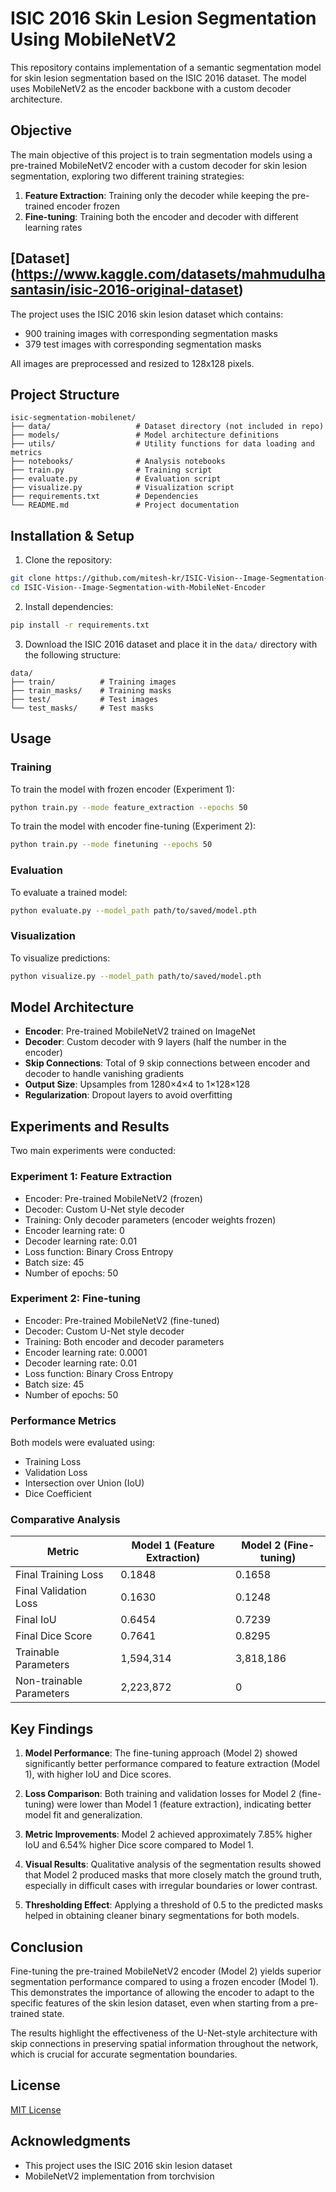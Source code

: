 # ISIC 2016 Skin Lesion Segmentation Using MobileNetV2

This repository contains implementation of a semantic segmentation model for skin lesion segmentation based on the ISIC 2016 dataset. The model uses MobileNetV2 as the encoder backbone with a custom decoder architecture.

## Objective

The main objective of this project is to train segmentation models using a pre-trained MobileNetV2 encoder with a custom decoder for skin lesion segmentation, exploring two different training strategies:

1. **Feature Extraction**: Training only the decoder while keeping the pre-trained encoder frozen
2. **Fine-tuning**: Training both the encoder and decoder with different learning rates

## [Dataset] (https://www.kaggle.com/datasets/mahmudulhasantasin/isic-2016-original-dataset)

The project uses the ISIC 2016 skin lesion dataset which contains:
- 900 training images with corresponding segmentation masks
- 379 test images with corresponding segmentation masks

All images are preprocessed and resized to 128x128 pixels.

## Project Structure

```
isic-segmentation-mobilenet/
├── data/                   # Dataset directory (not included in repo)
├── models/                 # Model architecture definitions
├── utils/                  # Utility functions for data loading and metrics
├── notebooks/              # Analysis notebooks
├── train.py                # Training script
├── evaluate.py             # Evaluation script
├── visualize.py            # Visualization script
├── requirements.txt        # Dependencies
└── README.md               # Project documentation
```

## Installation & Setup

1. Clone the repository:
```bash
git clone https://github.com/mitesh-kr/ISIC-Vision--Image-Segmentation-with-MobileNet-Encoder.git
cd ISIC-Vision--Image-Segmentation-with-MobileNet-Encoder

```

2. Install dependencies:
```bash
pip install -r requirements.txt
```

3. Download the ISIC 2016 dataset and place it in the `data/` directory with the following structure:
```
data/
├── train/          # Training images
├── train_masks/    # Training masks
├── test/           # Test images
└── test_masks/     # Test masks
```

## Usage

### Training

To train the model with frozen encoder (Experiment 1):
```bash
python train.py --mode feature_extraction --epochs 50
```

To train the model with encoder fine-tuning (Experiment 2):
```bash
python train.py --mode finetuning --epochs 50
```

### Evaluation

To evaluate a trained model:
```bash
python evaluate.py --model_path path/to/saved/model.pth
```

### Visualization

To visualize predictions:
```bash
python visualize.py --model_path path/to/saved/model.pth
```

## Model Architecture

- **Encoder**: Pre-trained MobileNetV2 trained on ImageNet
- **Decoder**: Custom decoder with 9 layers (half the number in the encoder)
- **Skip Connections**: Total of 9 skip connections between encoder and decoder to handle vanishing gradients
- **Output Size**: Upsamples from 1280×4×4 to 1×128×128
- **Regularization**: Dropout layers to avoid overfitting

## Experiments and Results

Two main experiments were conducted:

### Experiment 1: Feature Extraction
- Encoder: Pre-trained MobileNetV2 (frozen)
- Decoder: Custom U-Net style decoder
- Training: Only decoder parameters (encoder weights frozen)
- Encoder learning rate: 0
- Decoder learning rate: 0.01
- Loss function: Binary Cross Entropy
- Batch size: 45
- Number of epochs: 50

### Experiment 2: Fine-tuning
- Encoder: Pre-trained MobileNetV2 (fine-tuned)
- Decoder: Custom U-Net style decoder
- Training: Both encoder and decoder parameters
- Encoder learning rate: 0.0001
- Decoder learning rate: 0.01
- Loss function: Binary Cross Entropy
- Batch size: 45
- Number of epochs: 50

### Performance Metrics
Both models were evaluated using:
- Training Loss
- Validation Loss
- Intersection over Union (IoU)
- Dice Coefficient

### Comparative Analysis

| Metric | Model 1 (Feature Extraction) | Model 2 (Fine-tuning) |
|--------|------------------------------|------------------------|
| Final Training Loss | 0.1848 | 0.1658 |
| Final Validation Loss | 0.1630 | 0.1248 |
| Final IoU | 0.6454 | 0.7239 |
| Final Dice Score | 0.7641 | 0.8295 |
| Trainable Parameters | 1,594,314 | 3,818,186 |
| Non-trainable Parameters | 2,223,872 | 0 |

## Key Findings

1. **Model Performance**: The fine-tuning approach (Model 2) showed significantly better performance compared to feature extraction (Model 1), with higher IoU and Dice scores.

2. **Loss Comparison**: Both training and validation losses for Model 2 (fine-tuning) were lower than Model 1 (feature extraction), indicating better model fit and generalization.

3. **Metric Improvements**: Model 2 achieved approximately 7.85% higher IoU and 6.54% higher Dice score compared to Model 1.

4. **Visual Results**: Qualitative analysis of the segmentation results showed that Model 2 produced masks that more closely match the ground truth, especially in difficult cases with irregular boundaries or lower contrast.

5. **Thresholding Effect**: Applying a threshold of 0.5 to the predicted masks helped in obtaining cleaner binary segmentations for both models.

## Conclusion

Fine-tuning the pre-trained MobileNetV2 encoder (Model 2) yields superior segmentation performance compared to using a frozen encoder (Model 1). This demonstrates the importance of allowing the encoder to adapt to the specific features of the skin lesion dataset, even when starting from a pre-trained state.

The results highlight the effectiveness of the U-Net-style architecture with skip connections in preserving spatial information throughout the network, which is crucial for accurate segmentation boundaries.

## License

[MIT License](LICENSE)

## Acknowledgments

- This project uses the ISIC 2016 skin lesion dataset
- MobileNetV2 implementation from torchvision

